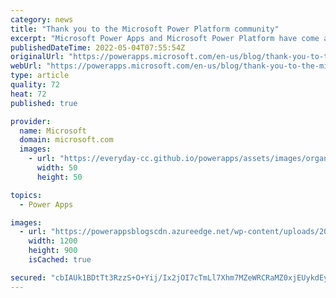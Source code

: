 ```yaml
---
category: news
title: "Thank you to the Microsoft Power Platform community"
excerpt: "Microsoft Power Apps and Microsoft Power Platform have come a long way since we announced four years ago, and we’re excited to share some significant milestones that we have recently achieved."
publishedDateTime: 2022-05-04T07:55:54Z
originalUrl: "https://powerapps.microsoft.com/en-us/blog/thank-you-to-the-microsoft-power-platform-community/"
webUrl: "https://powerapps.microsoft.com/en-us/blog/thank-you-to-the-microsoft-power-platform-community/"
type: article
quality: 72
heat: 72
published: true

provider:
  name: Microsoft
  domain: microsoft.com
  images:
    - url: "https://everyday-cc.github.io/powerapps/assets/images/organizations/microsoft.com-50x50.jpg"
      width: 50
      height: 50

topics:
  - Power Apps

images:
  - url: "https://powerappsblogscdn.azureedge.net/wp-content/uploads/2022/05/WIN22_Productivity_117.jpg"
    width: 1200
    height: 900
    isCached: true

secured: "cbIAUk1BDtTt3RzzS+O+Yij/Ix2jOI7cTmLl7Xhm7MZeWRCRaMZ0xjEUykdEyZHzb80beQjkcmdpkpy5g4jBoby0BpN1a69n1l5gYxMvHo2TPrfSAPQCVUdXadX+zqZcH8X5QE+vUKzogPixjvkb8rDFJaOTnuN+sTaYgCZBVvhRzNFtKTe6YCxvI5GQhi75fffw8GofSwoMN5rzNJ1bdSVJf9RxrDCG5aEBqyzI++1YITBEcqTHZnKz2BBK9wZ6DGDAevAAjZIMGhDIcu6EyXiEhM8Plv77WudkVsriLc+dY3G8liRzjcP3Z80O6/5w2gf9fOCuXsn2LplJ0672jKLI380oPOik8qoy68/kVoE=;nhVZiSwTJPoAAj9l2V1ggA=="
---
```


